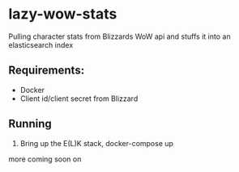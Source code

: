 # lazy-wow-stats

Pulling character stats from Blizzards WoW api and stuffs it into an elasticsearch index

## Requirements:
- Docker
- Client id/client secret from Blizzard 

## Running 
1.  Bring up the E(L)K stack, docker-compose up

more coming soon on
